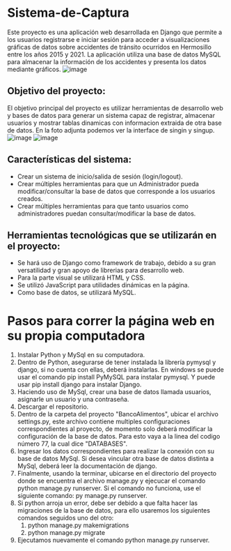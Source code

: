 # Sistema-de-Captura
Este proyecto es una aplicación web desarrollada en Django que permite a los usuarios registrarse e iniciar sesión para acceder a visualizaciones gráficas de datos sobre accidentes de tránsito ocurridos en Hermosillo entre los años 2015 y 2021. La aplicación utiliza una base de datos MySQL para almacenar la información de los accidentes y presenta los datos mediante gráficos.
![image](https://github.com/LuisHiram99/Soft_Eng_Final_Project/assets/122404524/204b7292-cf3d-4245-8285-4c96a41f3797)

## Objetivo del proyecto:
El objetivo principal del proyecto es utilizar herramientas de desarrollo web y bases de datos para generar un sistema capaz de registrar, almacenar usuarios y mostrar tablas dinamicas con informacion extraida de otra base de datos. En la foto adjunta podemos ver la interface de singin y singup.
![image](https://github.com/LuisHiram99/Soft_Eng_Final_Project/assets/122404524/c2bad4bf-a89b-4b2c-9211-ac960caca986)
![image](https://github.com/LuisHiram99/Soft_Eng_Final_Project/assets/122404524/72887c29-5cd0-407e-b36c-1334b4bebae2)

## Características del sistema:
- Crear un sistema de inicio/salida de sesión (login/logout).
- Crear múltiples herramientas para que un Administrador pueda modificar/consultar la base de datos que corresponde a los usuarios creados.
- Crear múltiples herramientas para que tanto usuarios como administradores puedan consultar/modificar la base de datos.
## Herramientas tecnológicas que se utilizarán en el proyecto:
- Se hará uso de Django como framework de trabajo, debido a su gran versatilidad y gran apoyo de librerias para desarrollo web.
- Para la parte visual se utilizará HTML y CSS.
- Se utilizó JavaScript para utilidades dinámicas en la página. 
- Como base de datos, se utilizará MySQL.

# Pasos para correr la página web en su propia computadora
1. Instalar Python y MySql en su computadora.
2. Dentro de Python, asegurarse de tener instalada la librería pymysql y django, si no cuenta con ellas, deberá instalarlas. En windows se puede usar el comando pip install PyMySQL para instalar pymysql. Y puede usar pip install django para instalar Django.
3. Haciendo uso de MySql, crear una base de datos llamada usuarios, asignarle un usuario y una contraseña.
4. Descargar el repositorio.
5. Dentro de la carpeta del proyecto "BancoAlimentos", ubicar el archivo settings.py, este archivo contiene multiples configuraciones correspondientes al proyecto, de momento solo deberá modificar la configuración de la base de datos. Para esto vaya a la linea del codigo número 77, la cual dice "DATABASES".
6. Ingresar los datos correspondientes para realizar la conexión con su base de datos MySql. Si desea vincular otra base de datos distinta a MySql, deberá leer la documentación de django.
7. Finalmente, usando la terminar, ubicarse en el directorio del proyecto donde se encuentra el archivo manage.py y ejecucar el comando python manage.py runserver. Si el comando no funciona, use el siguiente comando: py manage.py runserver.
8. Si python arroja un error, debe ser debido a que falta hacer las migraciones de la base de datos, para ello usaremos los siguientes comandos seguidos uno del otro:
   1. python manage.py makemigrations
   2. python manage.py migrate
9. Ejecutamos nuevamente el comando python manage.py runserver.
   
